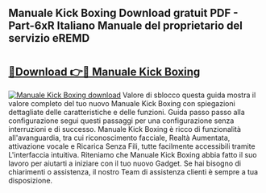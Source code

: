 ## Manuale Kick Boxing Download gratuit PDF - Part-6xR Italiano Manuale del proprietario del servizio eREMD

# <h2><a href="http://df9toz.blite.top/?on=Manuale+Kick+Boxing">🔗Download 👉🔴 Manuale Kick Boxing</a></h2>

[![Manuale Kick Boxing download](https://i.imgur.com/lujVjoI.png)](http://df9toz.blite.top/?on=Manuale+Kick+Boxing)
Valore di sblocco questa guida mostra il valore completo del tuo nuovo Manuale Kick Boxing con spiegazioni dettagliate delle caratteristiche e delle funzioni. Guida passo passo alla configurazione segui questi passaggi per una configurazione senza interruzioni e di successo. Manuale Kick Boxing è ricco di funzionalità all'avanguardia, tra cui riconoscimento facciale, Realtà Aumentata, attivazione vocale e Ricarica Senza Fili, tutte facilmente accessibili tramite L'interfaccia intuitiva. Riteniamo che Manuale Kick Boxing abbia fatto il suo lavoro per aiutarti a iniziare con il tuo nuovo Gadget. Se hai bisogno di chiarimenti o assistenza, il nostro Team di assistenza clienti è sempre a tua disposizione.
